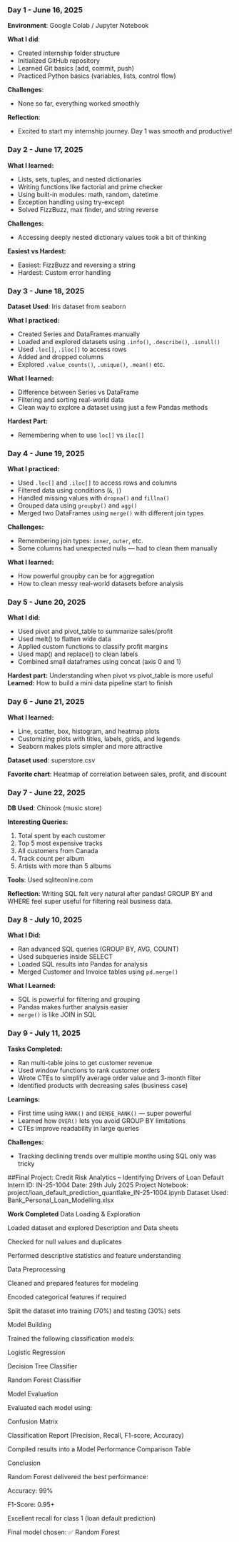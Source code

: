 ### Day 1 - June 16, 2025

**Environment**: Google Colab / Jupyter Notebook

**What I did**:
- Created internship folder structure
- Initialized GitHub repository
- Learned Git basics (add, commit, push)
- Practiced Python basics (variables, lists, control flow)

**Challenges**:
- None so far, everything worked smoothly

**Reflection**:
- Excited to start my internship journey. Day 1 was smooth and productive!


### Day 2 - June 17, 2025

**What I learned:**
- Lists, sets, tuples, and nested dictionaries
- Writing functions like factorial and prime checker
- Using built-in modules: math, random, datetime
- Exception handling using try-except
- Solved FizzBuzz, max finder, and string reverse

**Challenges:**
- Accessing deeply nested dictionary values took a bit of thinking

**Easiest vs Hardest:**
- Easiest: FizzBuzz and reversing a string
- Hardest: Custom error handling

### Day 3 - June 18, 2025

**Dataset Used**: Iris dataset from seaborn

**What I practiced:**
- Created Series and DataFrames manually
- Loaded and explored datasets using `.info()`, `.describe()`, `.isnull()`
- Used `.loc[]`, `.iloc[]` to access rows
- Added and dropped columns
- Explored `.value_counts()`, `.unique()`, `.mean()` etc.

**What I learned:**
- Difference between Series vs DataFrame
- Filtering and sorting real-world data
- Clean way to explore a dataset using just a few Pandas methods

**Hardest Part:**
- Remembering when to use `loc[]` vs `iloc[]`


### Day 4 - June 19, 2025

**What I practiced:**
- Used `.loc[]` and `.iloc[]` to access rows and columns
- Filtered data using conditions (`&`, `|`)
- Handled missing values with `dropna()` and `fillna()`
- Grouped data using `groupby()` and `agg()`
- Merged two DataFrames using `merge()` with different join types

**Challenges:**
- Remembering join types: `inner`, `outer`, etc.
- Some columns had unexpected nulls — had to clean them manually

**What I learned:**
- How powerful groupby can be for aggregation
- How to clean messy real-world datasets before analysis

### Day 5 - June 20, 2025

**What I did:**
- Used pivot and pivot_table to summarize sales/profit
- Used melt() to flatten wide data
- Applied custom functions to classify profit margins
- Used map() and replace() to clean labels
- Combined small dataframes using concat (axis 0 and 1)

**Hardest part:** Understanding when pivot vs pivot_table is more useful  
**Learned:** How to build a mini data pipeline start to finish


### Day 6 - June 21, 2025

**What I learned:**
- Line, scatter, box, histogram, and heatmap plots
- Customizing plots with titles, labels, grids, and legends
- Seaborn makes plots simpler and more attractive

**Dataset used**: superstore.csv

**Favorite chart**: Heatmap of correlation between sales, profit, and discount


### Day 7 - June 22, 2025

**DB Used**: Chinook (music store)

**Interesting Queries:**
1. Total spent by each customer
2. Top 5 most expensive tracks
3. All customers from Canada
4. Track count per album
5. Artists with more than 5 albums

**Tools**: Used sqliteonline.com

**Reflection**: Writing SQL felt very natural after pandas! GROUP BY and WHERE feel super useful for filtering real business data.

### Day 8 - July 10, 2025

**What I Did:**
- Ran advanced SQL queries (GROUP BY, AVG, COUNT)
- Used subqueries inside SELECT
- Loaded SQL results into Pandas for analysis
- Merged Customer and Invoice tables using `pd.merge()`

**What I Learned:**
- SQL is powerful for filtering and grouping
- Pandas makes further analysis easier
- `merge()` is like JOIN in SQL


### Day 9 - July 11, 2025

**Tasks Completed:**
- Ran multi-table joins to get customer revenue
- Used window functions to rank customer orders
- Wrote CTEs to simplify average order value and 3-month filter
- Identified products with decreasing sales (business case)

**Learnings:**
- First time using `RANK()` and `DENSE_RANK()` — super powerful
- Learned how `OVER()` lets you avoid GROUP BY limitations
- CTEs improve readability in large queries

**Challenges:**
- Tracking declining trends over multiple months using SQL only was tricky



##Final Project: Credit Risk Analytics – Identifying Drivers of Loan Default
Intern ID: IN-25-1004
Date: 29th July 2025
Project Notebook: project/loan_default_prediction_quantlake_IN-25-1004.ipynb
Dataset Used: Bank_Personal_Loan_Modelling.xlsx

**Work Completed**
Data Loading & Exploration

Loaded dataset and explored Description and Data sheets

Checked for null values and duplicates

Performed descriptive statistics and feature understanding

Data Preprocessing

Cleaned and prepared features for modeling

Encoded categorical features if required

Split the dataset into training (70%) and testing (30%) sets

Model Building

Trained the following classification models:

Logistic Regression

Decision Tree Classifier

Random Forest Classifier

Model Evaluation

Evaluated each model using:

Confusion Matrix

Classification Report (Precision, Recall, F1-score, Accuracy)

Compiled results into a Model Performance Comparison Table

Conclusion

Random Forest delivered the best performance:

Accuracy: 99%

F1-Score: 0.95+

Excellent recall for class 1 (loan default prediction)

Final model chosen: ✅ Random Forest

